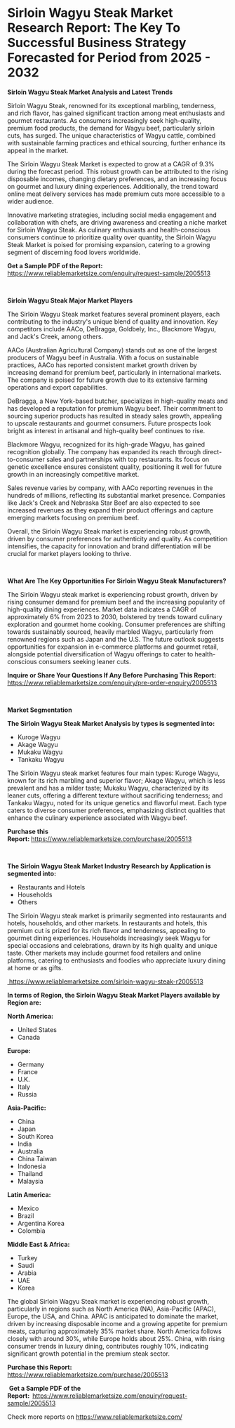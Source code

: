 <p><h1>Sirloin Wagyu Steak Market Research Report: The Key To Successful Business Strategy Forecasted for Period from 2025 - 2032</h1></p><p><strong>Sirloin Wagyu Steak Market Analysis and Latest Trends</strong></p>
<p><p>Sirloin Wagyu Steak, renowned for its exceptional marbling, tenderness, and rich flavor, has gained significant traction among meat enthusiasts and gourmet restaurants. As consumers increasingly seek high-quality, premium food products, the demand for Wagyu beef, particularly sirloin cuts, has surged. The unique characteristics of Wagyu cattle, combined with sustainable farming practices and ethical sourcing, further enhance its appeal in the market.</p><p>The Sirloin Wagyu Steak Market is expected to grow at a CAGR of 9.3% during the forecast period. This robust growth can be attributed to the rising disposable incomes, changing dietary preferences, and an increasing focus on gourmet and luxury dining experiences. Additionally, the trend toward online meat delivery services has made premium cuts more accessible to a wider audience.</p><p>Innovative marketing strategies, including social media engagement and collaboration with chefs, are driving awareness and creating a niche market for Sirloin Wagyu Steak. As culinary enthusiasts and health-conscious consumers continue to prioritize quality over quantity, the Sirloin Wagyu Steak Market is poised for promising expansion, catering to a growing segment of discerning food lovers worldwide.</p></p>
<p><strong>Get a Sample PDF of the Report:&nbsp;</strong> <a href="https://www.reliablemarketsize.com/enquiry/request-sample/2005513?utm_campaign=3530&utm_medium=2&utm_source=Github&utm_content=ia&utm_term=07042025&utm_id=sirloin-wagyu-steak">https://www.reliablemarketsize.com/enquiry/request-sample/2005513</a></p>
<p>&nbsp;</p>
<p><strong>Sirloin Wagyu Steak Major Market Players</strong></p>
<p><p>The Sirloin Wagyu Steak market features several prominent players, each contributing to the industry's unique blend of quality and innovation. Key competitors include AACo, DeBragga, Goldbely, Inc., Blackmore Wagyu, and Jack's Creek, among others.</p><p>AACo (Australian Agricultural Company) stands out as one of the largest producers of Wagyu beef in Australia. With a focus on sustainable practices, AACo has reported consistent market growth driven by increasing demand for premium beef, particularly in international markets. The company is poised for future growth due to its extensive farming operations and export capabilities.</p><p>DeBragga, a New York-based butcher, specializes in high-quality meats and has developed a reputation for premium Wagyu beef. Their commitment to sourcing superior products has resulted in steady sales growth, appealing to upscale restaurants and gourmet consumers. Future prospects look bright as interest in artisanal and high-quality beef continues to rise.</p><p>Blackmore Wagyu, recognized for its high-grade Wagyu, has gained recognition globally. The company has expanded its reach through direct-to-consumer sales and partnerships with top restaurants. Its focus on genetic excellence ensures consistent quality, positioning it well for future growth in an increasingly competitive market.</p><p>Sales revenue varies by company, with AACo reporting revenues in the hundreds of millions, reflecting its substantial market presence. Companies like Jack's Creek and Nebraska Star Beef are also expected to see increased revenues as they expand their product offerings and capture emerging markets focusing on premium beef.</p><p>Overall, the Sirloin Wagyu Steak market is experiencing robust growth, driven by consumer preferences for authenticity and quality. As competition intensifies, the capacity for innovation and brand differentiation will be crucial for market players looking to thrive.</p></p>
<p>&nbsp;</p>
<p><strong>What Are The Key Opportunities For Sirloin Wagyu Steak Manufacturers?</strong></p>
<p><p>The Sirloin Wagyu steak market is experiencing robust growth, driven by rising consumer demand for premium beef and the increasing popularity of high-quality dining experiences. Market data indicates a CAGR of approximately 6% from 2023 to 2030, bolstered by trends toward culinary exploration and gourmet home cooking. Consumer preferences are shifting towards sustainably sourced, heavily marbled Wagyu, particularly from renowned regions such as Japan and the U.S. The future outlook suggests opportunities for expansion in e-commerce platforms and gourmet retail, alongside potential diversification of Wagyu offerings to cater to health-conscious consumers seeking leaner cuts.</p></p>
<p><strong>Inquire or Share Your Questions If Any Before Purchasing This Report:</strong> <a href="https://www.reliablemarketsize.com/enquiry/pre-order-enquiry/2005513?utm_campaign=3530&utm_medium=2&utm_source=Github&utm_content=ia&utm_term=07042025&utm_id=sirloin-wagyu-steak">https://www.reliablemarketsize.com/enquiry/pre-order-enquiry/2005513</a></p>
<p>&nbsp;</p>
<p><strong>Market Segmentation</strong></p>
<p><strong>The Sirloin Wagyu Steak Market Analysis by types is segmented into:</strong></p>
<p><ul><li>Kuroge Wagyu</li><li>Akage Wagyu</li><li>Mukaku Wagyu</li><li>Tankaku Wagyu</li></ul></p>
<p><p>The Sirloin Wagyu steak market features four main types: Kuroge Wagyu, known for its rich marbling and superior flavor; Akage Wagyu, which is less prevalent and has a milder taste; Mukaku Wagyu, characterized by its leaner cuts, offering a different texture without sacrificing tenderness; and Tankaku Wagyu, noted for its unique genetics and flavorful meat. Each type caters to diverse consumer preferences, emphasizing distinct qualities that enhance the culinary experience associated with Wagyu beef.</p></p>
<p><strong>Purchase this Report:&nbsp;</strong><a href="https://www.reliablemarketsize.com/purchase/2005513?utm_campaign=3530&utm_medium=2&utm_source=Github&utm_content=ia&utm_term=07042025&utm_id=sirloin-wagyu-steak">https://www.reliablemarketsize.com/purchase/2005513</a></p>
<p>&nbsp;</p>
<p><strong>The Sirloin Wagyu Steak Market Industry Research by Application is segmented into:</strong></p>
<p><ul><li>Restaurants and Hotels</li><li>Households</li><li>Others</li></ul></p>
<p><p>The Sirloin Wagyu steak market is primarily segmented into restaurants and hotels, households, and other markets. In restaurants and hotels, this premium cut is prized for its rich flavor and tenderness, appealing to gourmet dining experiences. Households increasingly seek Wagyu for special occasions and celebrations, drawn by its high quality and unique taste. Other markets may include gourmet food retailers and online platforms, catering to enthusiasts and foodies who appreciate luxury dining at home or as gifts.</p></p>
<p><a href="https://www.reliablemarketsize.com/sirloin-wagyu-steak-r2005513?utm_campaign=3530&utm_medium=2&utm_source=Github&utm_content=ia&utm_term=07042025&utm_id=sirloin-wagyu-steak">&nbsp;https://www.reliablemarketsize.com/sirloin-wagyu-steak-r2005513</a></p>
<p><strong>In terms of Region, the Sirloin Wagyu Steak Market Players available by Region are:</strong></p>
<p>
    <p> <strong> North America: </strong>
        <ul>
            <li>United States</li>
            <li>Canada</li>
        </ul>
        </p> 
    <p> <strong> Europe: </strong>
        <ul>
            <li>Germany</li>
            <li>France</li>
            <li>U.K.</li>
            <li>Italy</li>
            <li>Russia</li>
        </ul>
        </p> 
    <p> <strong> Asia-Pacific: </strong>
        <ul>
            <li>China</li>
            <li>Japan</li>
            <li>South Korea</li>
            <li>India</li>
            <li>Australia</li>
            <li>China Taiwan</li>
            <li>Indonesia</li>
            <li>Thailand</li>
            <li>Malaysia</li>
        </ul>
        </p> 
    <p> <strong> Latin America: </strong>
        <ul>
            <li>Mexico</li>
            <li>Brazil</li>
            <li>Argentina Korea</li>
            <li>Colombia</li>
        </ul>
        </p> 
    <p> <strong> Middle East & Africa: </strong>
        <ul>
            <li>Turkey</li>
            <li>Saudi</li>
            <li>Arabia</li>
            <li>UAE</li>
            <li>Korea</li>
        </ul>
    </p>
    </p>
<p><p>The global Sirloin Wagyu Steak market is experiencing robust growth, particularly in regions such as North America (NA), Asia-Pacific (APAC), Europe, the USA, and China. APAC is anticipated to dominate the market, driven by increasing disposable income and a growing appetite for premium meats, capturing approximately 35% market share. North America follows closely with around 30%, while Europe holds about 25%. China, with rising consumer trends in luxury dining, contributes roughly 10%, indicating significant growth potential in the premium steak sector.</p></p>
<p><strong>Purchase this Report: </strong><a href="https://www.reliablemarketsize.com/purchase/2005513?utm_campaign=3530&utm_medium=2&utm_source=Github&utm_content=ia&utm_term=07042025&utm_id=sirloin-wagyu-steak">https://www.reliablemarketsize.com/purchase/2005513</a></p>
<p>&nbsp;<strong>Get a Sample PDF of the Report:&nbsp;&nbsp;</strong><a href="https://www.reliablemarketsize.com/enquiry/request-sample/2005513?utm_campaign=3530&utm_medium=2&utm_source=Github&utm_content=ia&utm_term=07042025&utm_id=sirloin-wagyu-steak">https://www.reliablemarketsize.com/enquiry/request-sample/2005513</a></p>
<p><strong></strong></p>
<p>Check more reports on <a href="https://www.reliablemarketsize.com/?utm_campaign=3530&utm_medium=2&utm_source=Github&utm_content=ia&utm_term=07042025&utm_id=sirloin-wagyu-steak">https://www.reliablemarketsize.com/</a></p>